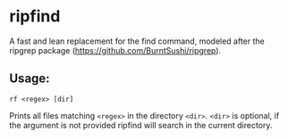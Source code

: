 # ripfind
A fast and lean replacement for the find command, modeled after the ripgrep package (https://github.com/BurntSushi/ripgrep).

## Usage:

```
rf <regex> [dir]
```

Prints all files matching `<regex>` in the directory `<dir>`. 
`<dir>` is optional, if the argument is not provided ripfind will search in the current directory.
